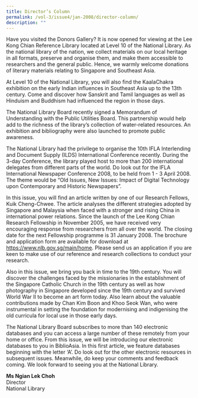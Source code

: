 ```yaml
---
title: Director’s Column
permalink: /vol-3/issue4/jan-2008/director-column/
description: ""
---
```

Have you visited the Donors Gallery? It is now opened for viewing at the Lee Kong Chian Reference Library located at Level 10 of the National Library. As the national library of the nation, we collect materials on our local heritage in all formats, preserve and organise them, and make them accessible to researchers and the general public. Hence, we warmly welcome donations of literary materials relating to Singapore and Southeast Asia.

At Level 10 of the National Library, you will also find the KaalaChakra exhibition on the early Indian influences in Southeast Asia up to the 13th century. Come and discover how Sanskrit and Tamil languages as well as Hinduism and Buddhism had influenced the region in those days.

The National Library Board recently signed a Memorandum of Understanding with the Public Utilities Board. This partnership would help add to the richness of the library’s collection of water-related resources. An exhibition and bibliography were also launched to promote public awareness.

The National Library had the privilege to organise the 10th IFLA Interlending and Document Supply (ILDS) International Conference recently. During the 3-day Conference, the library played host to more than 200 international delegates from different parts of the world. Do look out for the IFLA International Newspaper Conference 2008, to be held from 1 - 3 April 2008. The theme would be “Old Issues, New Issues: Impact of Digital Technology upon Contemporary and Historic Newspapers”.

In this issue, you will find an article written by one of our Research Fellows, Kuik Cheng-Chwee. The article analyses the different strategies adopted by Singapore and Malaysia when faced with a stronger and rising China in international power relations. Since the launch of the Lee Kong Chian Research Fellowship in November 2005, we have received very encouraging response from researchers from all over the world. The closing date for the next Fellowship programme is 31 January 2008. The brochure and application form are available for download at <a href="https://www.nlb.gov.sg/main/home">https://www.nlb.gov.sg/main/home</a>.
Please send us an application if you are keen to make use of our reference and research collections to conduct your research.

Also in this issue, we bring you back in time to the 19th century. You will discover the challenges faced by the missionaries in the establishment of the Singapore Catholic Church in the 19th century as well as how photography in Singapore developed since the 19th century and survived World War II to become an art form today. Also learn about the valuable contributions made by Chan Kim Boon and Khoo Seok Wan, who were instrumental in setting the foundation for modernising and indigenising the old curricula for local use in those early days.

The National Library Board subscribes to more than 140 electronic databases and you can access a large number of these remotely from your home or office. From this issue, we will be introducing our electronic databases to you in BiblioAsia. In this first article, we feature databases beginning with the letter ‘A’. Do look out for the other electronic resources in subsequent issues. Meanwhile, do keep your comments and feedback coming. We look forward to seeing you at the National Library.

<b>Ms Ngian Lek Choh</b><br>Director <br>National Library








